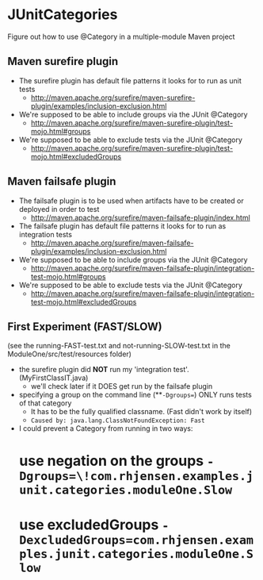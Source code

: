 # JUnitCategories
Figure out how to use @Category in a multiple-module Maven project

## Maven surefire plugin
- The surefire plugin has default file patterns it looks for to run as unit tests
  - http://maven.apache.org/surefire/maven-surefire-plugin/examples/inclusion-exclusion.html
- We're supposed to be able to include groups via the JUnit @Category
  - http://maven.apache.org/surefire/maven-surefire-plugin/test-mojo.html#groups
- We're supposed to be able to exclude tests via the JUnit @Category
  - http://maven.apache.org/surefire/maven-surefire-plugin/test-mojo.html#excludedGroups

## Maven failsafe plugin
- The failsafe plugin is to be used when artifacts have to be created or deployed in order to test
  - http://maven.apache.org/surefire/maven-failsafe-plugin/index.html
- The failsafe plugin has default file patterns it looks for to run as integration tests
  - http://maven.apache.org/surefire/maven-failsafe-plugin/examples/inclusion-exclusion.html
- We're supposed to be able to include groups via the JUnit @Category
  - http://maven.apache.org/surefire/maven-failsafe-plugin/integration-test-mojo.html#groups
- We're supposed to be able to exclude tests via the JUnit @Category
  - http://maven.apache.org/surefire/maven-failsafe-plugin/integration-test-mojo.html#excludedGroups

## First Experiment (FAST/SLOW)
(see the running-FAST-test.txt and not-running-SLOW-test.txt in the ModuleOne/src/test/resources folder)
- the surefire plugin did **NOT** run my 'integration test'. (MyFirstClassIT.java)
  - we'll check later if it DOES get run by the failsafe plugin
- specifying a group on the command line (**`-Dgroups=`) ONLY runs tests of that category
  - It has to be the fully qualified classname. (Fast didn't work by itself)
  - `Caused by: java.lang.ClassNotFoundException: Fast`
- I could prevent a Category from running in two ways:
  # use negation on the groups `-Dgroups=\!com.rhjensen.examples.junit.categories.moduleOne.Slow`
  # use excludedGroups `-DexcludedGroups=com.rhjensen.examples.junit.categories.moduleOne.Slow`

